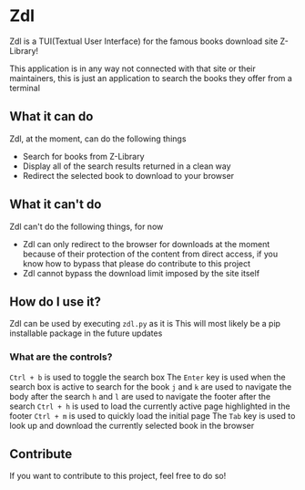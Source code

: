# Zdl

Zdl is a TUI(Textual User Interface) for the famous books download site Z-Library!

This application is in any way not connected with that site or their maintainers, this is just an application to search the books they offer from a terminal

## What it can do

Zdl, at the moment, can do the following things

* Search for books from Z-Library
* Display all of the search results returned in a clean way
* Redirect the selected book to download to your browser

## What it can't do

Zdl can't do the following things, for now

* Zdl can only redirect to the browser for downloads at the moment because of their protection of the content from direct access, if you know how to bypass that please do contribute to this project
* Zdl cannot bypass the download limit imposed by the site itself

## How do I use it?

Zdl can be used by executing `zdl.py` as it is
This will most likely be a pip installable package in the future updates

### What are the controls?

`Ctrl + b` is used to toggle the search box
The `Enter` key is used when the search box is active to search for the book
`j` and `k` are used to navigate the body after the search
`h` and `l` are used to navigate the footer after the search
`Ctrl + h` is used to load the currently active page highlighted in the footer
`Ctrl + m` is used to quickly load the initial page
The `Tab` key is used to look up and download the currently selected book in the browser

## Contribute

If you want to contribute to this project, feel free to do so!

